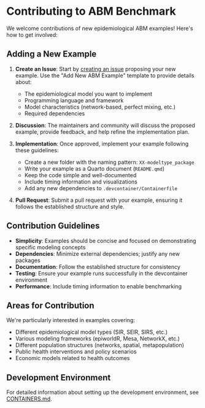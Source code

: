 # Contributing to ABM Benchmark

We welcome contributions of new epidemiological ABM examples! Here's how to get involved:

## Adding a New Example

1. **Create an Issue**: Start by [creating an issue](https://github.com/EpiForeSITE/abm-benchmark/issues/new?template=add-example.md) proposing your new example. Use the "Add New ABM Example" template to provide details about:
   - The epidemiological model you want to implement
   - Programming language and framework
   - Model characteristics (network-based, perfect mixing, etc.)
   - Required dependencies

2. **Discussion**: The maintainers and community will discuss the proposed example, provide feedback, and help refine the implementation plan.

3. **Implementation**: Once approved, implement your example following these guidelines:
   - Create a new folder with the naming pattern: `XX-modeltype_package`
   - Write your example as a Quarto document (`README.qmd`)
   - Keep the code simple and well-documented
   - Include timing information and visualizations
   - Add any new dependencies to `.devcontainer/Containerfile`

4. **Pull Request**: Submit a pull request with your example, ensuring it follows the established structure and style.

## Contribution Guidelines

- **Simplicity**: Examples should be concise and focused on demonstrating specific modeling concepts
- **Dependencies**: Minimize external dependencies; justify any new packages
- **Documentation**: Follow the established structure for consistency
- **Testing**: Ensure your example runs successfully in the devcontainer environment
- **Performance**: Include timing information to enable benchmarking

## Areas for Contribution

We're particularly interested in examples covering:

- Different epidemiological model types (SIR, SEIR, SIRS, etc.)
- Various modeling frameworks (epiworldR, Mesa, NetworkX, etc.)
- Different population structures (networks, spatial, metapopulation)
- Public health interventions and policy scenarios
- Economic models related to health outcomes

## Development Environment

For detailed information about setting up the development environment, see [CONTAINERS.md](CONTAINERS.md).
